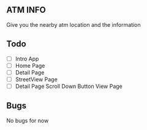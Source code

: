 ## ATM INFO
Give you the nearby atm location and the information

## Todo
- [ ] Intro App
- [ ] Home Page
- [ ] Detail Page
- [ ] StreetView Page
- [ ] Detail Page Scroll Down Button View Page

## Bugs
No bugs for now
